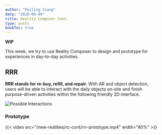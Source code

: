 ```yaml
---
author: "Peiling Jiang"
date: "2020-09-09"
title: Reality Composer Cont.
type: posts
bookToc: true
---
```


**WIP**

This week, we try to use Reality Composer to design and prototype for experiences in day-to-day activities.

## RRR

**RRR stands for re-buy, refill, and repair.** With AR and object detection, users will be able to interact with the daily objects on-site and finish purpose-driven activities within the following friendly 2D interface.

![Possible Interactions](/new-realities/rc-cont/status.webp)

### Prototype

{{< video src="/new-realities/rc-cont/rrr-prototype.mp4" width="40%" >}}
